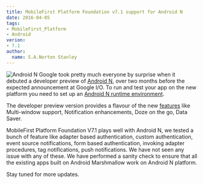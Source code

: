 ```yaml
---
title: MobileFirst Platform Foundation v7.1 support for Android N
date: 2016-04-05
tags:
- MobileFirst_Platform
- Android
verion:
- 7.1
author:
  name: S.A.Norton Stanley
---
```

![Android N](https://dl.dropboxusercontent.com/u/97674776/android-n.jpg)
Google took pretty much everyone by surprise when it debuted a developer preview of [Android N](http://developer.android.com/preview/index.html), over two months before the expected announcement at Google I/O. To run and test your app on the new platform you need to set up an [Android N runtime environment](http://developer.android.com/preview/download.html).

The developer preview version provides a flavour of the new [features](http://developer.android.com/preview/api-overview.html) like Multi-window support, Notification enhancements, Doze on the go, Data Saver.

MobileFirst Platform Foundation V7.1 plays well with Android N, we tested a bunch of feature like adapter based authentication, custom authentication, event source notifications, form based authentication, invoking adapter procedures, tag notifications, push notifications. We have not seen any issue with any of these. We have performed a sanity check to ensure that all the existing apps built on Android Marshmallow work on Android N platform.

Stay tuned for more updates.